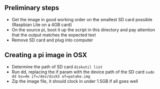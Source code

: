 ## Preliminary steps

- Get the image in good working order on the smallest SD card possible (Raspbian Lite on a 4GB card)
- On the source pi, boot it up the script in this directory and pay attention that the output matches the expected text 
- Remove SD card and plug into computer

## Creating a pi image in OSX

- Determine the path of SD card `diskutil list`
- Run dd, replacing the if param with the device path of the SD card `sudo dd bs=4m if=/dev/disk5 of=patake.img`
- Zip the image file, it should clock in under 1.5GB if all goes well
